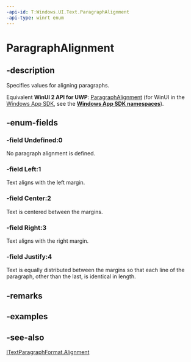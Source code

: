 ```yaml
---
-api-id: T:Windows.UI.Text.ParagraphAlignment
-api-type: winrt enum
---
```


<!-- Enumeration syntax
public enum Windows.UI.Text.ParagraphAlignment : int
-->

# ParagraphAlignment

## -description
Specifies values for aligning paragraphs.

Equivalent **WinUI 2 API for UWP**: [ParagraphAlignment](/windows/winui/api/microsoft.ui.text.paragraphalignment) (for WinUI in the [Windows App SDK](/windows/apps/windows-app-sdk/), see the **[Windows App SDK namespaces](/windows/windows-app-sdk/api/winrt/)**).

## -enum-fields
### -field Undefined:0
No paragraph alignment is defined.

### -field Left:1
Text aligns with the left margin.

### -field Center:2
Text is centered between the margins.

### -field Right:3
Text aligns with the right margin.

### -field Justify:4
Text is equally distributed between the margins so that each line of the paragraph, other than the last, is identical in length.


## -remarks

## -examples

## -see-also
[ITextParagraphFormat.Alignment](itextparagraphformat_alignment.md)
